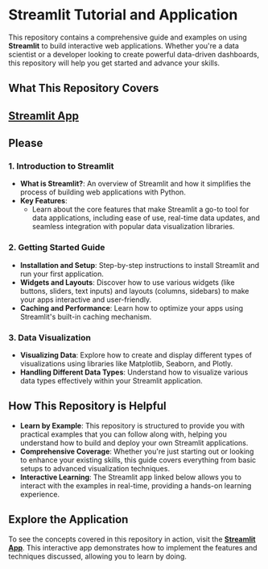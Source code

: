 # Streamlit Tutorial and Application

This repository contains a comprehensive guide and examples on using **Streamlit** to build interactive web applications. Whether you're a data scientist or a developer looking to create powerful data-driven dashboards, this repository will help you get started and advance your skills.


## What This Repository Covers

## **[Streamlit App](https://deeprajvadhwane.streamlit.app/)**
## Please 

### 1. **Introduction to Streamlit**
   - **What is Streamlit?**: An overview of Streamlit and how it simplifies the process of building web applications with Python.
   - **Key Features**: 
     - Learn about the core features that make Streamlit a go-to tool for data applications, including ease of use, real-time data updates, and seamless integration with popular data visualization libraries.

### 2. **Getting Started Guide**
   - **Installation and Setup**: Step-by-step instructions to install Streamlit and run your first application.
   - **Widgets and Layouts**: Discover how to use various widgets (like buttons, sliders, text inputs) and layouts (columns, sidebars) to make your apps interactive and user-friendly.
   - **Caching and Performance**: Learn how to optimize your apps using Streamlit's built-in caching mechanism.

### 3. **Data Visualization**
   - **Visualizing Data**: Explore how to create and display different types of visualizations using libraries like Matplotlib, Seaborn, and Plotly.
   - **Handling Different Data Types**: Understand how to visualize various data types effectively within your Streamlit application.

## How This Repository is Helpful

- **Learn by Example**: This repository is structured to provide you with practical examples that you can follow along with, helping you understand how to build and deploy your own Streamlit applications.
- **Comprehensive Coverage**: Whether you're just starting out or looking to enhance your existing skills, this guide covers everything from basic setups to advanced visualization techniques.
- **Interactive Learning**: The Streamlit app linked below allows you to interact with the examples in real-time, providing a hands-on learning experience.

## Explore the Application

To see the concepts covered in this repository in action, visit the **[Streamlit App](https://deeprajvadhwane.streamlit.app/)**. This interactive app demonstrates how to implement the features and techniques discussed, allowing you to learn by doing.
